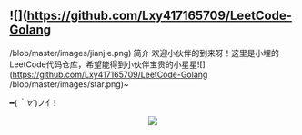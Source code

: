 
## ![](https://github.com/Lxy417165709/LeetCode-Golang
/blob/master/images/jianjie.png)   简介
欢迎小伙伴的到来呀！这里是小埋的LeetCode代码仓库，希望能得到小伙伴宝贵的小星星![](https://github.com/Lxy417165709/LeetCode-Golang
/blob/master/images/star.png)~

━(*｀∀´*)ノ亻!

<center><img src = "https://github.com/Lxy417165709/LeetCode-Golang
/blob/master/images/xiaomai.jpg"></center>

